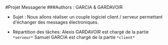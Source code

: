 #Projet Messagerie
###Authors : GARCIA & GARDAVOIR

* Sujet :
  Nous allons réaliser un couple logiciel client / serveur permettant
  d'échanger des messages électroniques.

* Répartition des tâches:
  Alexis GARDAVOIR est chargé de la partie `*serveur*`
  Samuel GARCIA est chargé de la partie `*client*`
